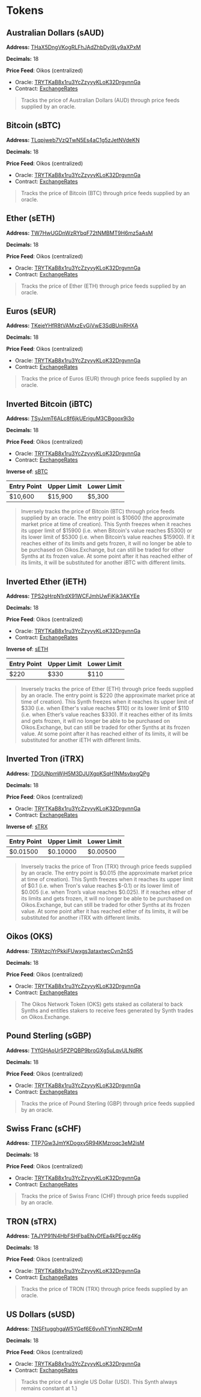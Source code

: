 
# Tokens

## Australian Dollars (sAUD)

**Address:** [THaX5DngVKogRLFhJAdZhbDyi9Ly9aXPxM](https://tronscan.io/#/address/THaX5DngVKogRLFhJAdZhbDyi9Ly9aXPxM)

**Decimals:** 18

**Price Feed**: Oikos (centralized)

- Oracle: [TRYTKaB8x1ru3YcZzyvyKLoK32DrgvnnGa](https://tronscan.io/#/address/TRYTKaB8x1ru3YcZzyvyKLoK32DrgvnnGa)
- Contract: [ExchangeRates](https://contracts.oikos.cash/ExchangeRates)

>Tracks the price of Australian Dollars (AUD) through price feeds supplied by an oracle.

## Bitcoin (sBTC)

**Address:** [TLqpjweb7VzQTwN5Es4aC1g5zJetNVdeKN](https://tronscan.io/#/address/TLqpjweb7VzQTwN5Es4aC1g5zJetNVdeKN)

**Decimals:** 18

**Price Feed**: Oikos (centralized)

- Oracle: [TRYTKaB8x1ru3YcZzyvyKLoK32DrgvnnGa](https://tronscan.io/#/address/TRYTKaB8x1ru3YcZzyvyKLoK32DrgvnnGa)
- Contract: [ExchangeRates](https://contracts.oikos.cash/ExchangeRates)

>Tracks the price of Bitcoin (BTC) through price feeds supplied by an oracle.

## Ether (sETH)

**Address:** [TW7HwUGDnWzRYbqF72tNMBMT9H6mz5aAsM](https://tronscan.io/#/address/TW7HwUGDnWzRYbqF72tNMBMT9H6mz5aAsM)

**Decimals:** 18

**Price Feed**: Oikos (centralized)

- Oracle: [TRYTKaB8x1ru3YcZzyvyKLoK32DrgvnnGa](https://tronscan.io/#/address/TRYTKaB8x1ru3YcZzyvyKLoK32DrgvnnGa)
- Contract: [ExchangeRates](https://contracts.oikos.cash/ExchangeRates)

>Tracks the price of Ether (ETH) through price feeds supplied by an oracle.

## Euros (sEUR)

**Address:** [TKeieYHfR8tVAMxzEvGiVwE3SdBUniRHXA](https://tronscan.io/#/address/TKeieYHfR8tVAMxzEvGiVwE3SdBUniRHXA)

**Decimals:** 18

**Price Feed**: Oikos (centralized)

- Oracle: [TRYTKaB8x1ru3YcZzyvyKLoK32DrgvnnGa](https://tronscan.io/#/address/TRYTKaB8x1ru3YcZzyvyKLoK32DrgvnnGa)
- Contract: [ExchangeRates](https://contracts.oikos.cash/ExchangeRates)

>Tracks the price of Euros (EUR) through price feeds supplied by an oracle.

## Inverted Bitcoin (iBTC)

**Address:** [TSyJxmT6ALc8f6jkUEriguM3CBgoox9i3o](https://tronscan.io/#/address/TSyJxmT6ALc8f6jkUEriguM3CBgoox9i3o)

**Decimals:** 18

**Price Feed**: Oikos (centralized)

- Oracle: [TRYTKaB8x1ru3YcZzyvyKLoK32DrgvnnGa](https://tronscan.io/#/address/TRYTKaB8x1ru3YcZzyvyKLoK32DrgvnnGa)
- Contract: [ExchangeRates](https://contracts.oikos.cash/ExchangeRates)

**Inverse of**: [sBTC](#bitcoin-sbtc)

| Entry Point | Upper Limit | Lower Limit |
| - | - | - |
| $10,600 | $15,900 | $5,300|

>Inversely tracks the price of Bitcoin (BTC) through price feeds supplied by an oracle. The entry point is $10600 (the approximate market price at time of creation). This Synth freezes when it reaches its upper limit of $15900 (i.e. when Bitcoin's value reaches $5300) or its lower limit of $5300 (i.e. when Bitcoin’s value reaches $15900). If it reaches either of its limits and gets frozen, it will no longer be able to be purchased on Oikos.Exchange, but can still be traded for other Synths at its frozen value. At some point after it has reached either of its limits, it will be substituted for another iBTC with different limits.

## Inverted Ether (iETH)

**Address:** [TPS2gHrpN1rdX91WCFJmhUwFiKjk3AKYEe](https://tronscan.io/#/address/TPS2gHrpN1rdX91WCFJmhUwFiKjk3AKYEe)

**Decimals:** 18

**Price Feed**: Oikos (centralized)

- Oracle: [TRYTKaB8x1ru3YcZzyvyKLoK32DrgvnnGa](https://tronscan.io/#/address/TRYTKaB8x1ru3YcZzyvyKLoK32DrgvnnGa)
- Contract: [ExchangeRates](https://contracts.oikos.cash/ExchangeRates)

**Inverse of**: [sETH](#ether-seth)

| Entry Point | Upper Limit | Lower Limit |
| - | - | - |
| $220 | $330 | $110|

>Inversely tracks the price of Ether (ETH) through price feeds supplied by an oracle. The entry point is $220 (the approximate market price at time of creation). This Synth freezes when it reaches its upper limit of $330 (i.e. when Ether's value reaches $110) or its lower limit of $110 (i.e. when Ether’s value reaches $330). If it reaches either of its limits and gets frozen, it will no longer be able to be purchased on Oikos.Exchange, but can still be traded for other Synths at its frozen value. At some point after it has reached either of its limits, it will be substituted for another iETH with different limits.

## Inverted Tron (iTRX)

**Address:** [TDGUNpmWjH5M3DJUXgpKSqH1NMsvbxgQPg](https://tronscan.io/#/address/TDGUNpmWjH5M3DJUXgpKSqH1NMsvbxgQPg)

**Decimals:** 18

**Price Feed**: Oikos (centralized)

- Oracle: [TRYTKaB8x1ru3YcZzyvyKLoK32DrgvnnGa](https://tronscan.io/#/address/TRYTKaB8x1ru3YcZzyvyKLoK32DrgvnnGa)
- Contract: [ExchangeRates](https://contracts.oikos.cash/ExchangeRates)

**Inverse of**: [sTRX](#tron-strx)

| Entry Point | Upper Limit | Lower Limit |
| - | - | - |
| $0.01500 | $0.10000 | $0.00500|

>Inversely tracks the price of Tron (TRX) through price feeds supplied by an oracle. The entry point is $0.015 (the approximate market price at time of creation). This Synth freezes when it reaches its upper limit of $0.1 (i.e. when Tron's value reaches $-0.1) or its lower limit of $0.005 (i.e. when Tron’s value reaches $0.025). If it reaches either of its limits and gets frozen, it will no longer be able to be purchased on Oikos.Exchange, but can still be traded for other Synths at its frozen value. At some point after it has reached either of its limits, it will be substituted for another iTRX with different limits.

## Oikos (OKS)

**Address:** [TRWtzcjYrPkkiFUwxgs3ataxtwcCvn2nS5](https://tronscan.io/#/address/TRWtzcjYrPkkiFUwxgs3ataxtwcCvn2nS5)

**Decimals:** 18

**Price Feed**: Oikos (centralized)

- Oracle: [TRYTKaB8x1ru3YcZzyvyKLoK32DrgvnnGa](https://tronscan.io/#/address/TRYTKaB8x1ru3YcZzyvyKLoK32DrgvnnGa)
- Contract: [ExchangeRates](https://contracts.oikos.cash/ExchangeRates)

>The Oikos Network Token (OKS) gets staked as collateral to back Synths and entitles stakers to receive fees generated by Synth trades on Oikos.Exchange.

## Pound Sterling (sGBP)

**Address:** [TYfGHAoUr5PZPQBP9broGXg5uLqvULNdRK](https://tronscan.io/#/address/TYfGHAoUr5PZPQBP9broGXg5uLqvULNdRK)

**Decimals:** 18

**Price Feed**: Oikos (centralized)

- Oracle: [TRYTKaB8x1ru3YcZzyvyKLoK32DrgvnnGa](https://tronscan.io/#/address/TRYTKaB8x1ru3YcZzyvyKLoK32DrgvnnGa)
- Contract: [ExchangeRates](https://contracts.oikos.cash/ExchangeRates)

>Tracks the price of Pound Sterling (GBP) through price feeds supplied by an oracle.

## Swiss Franc (sCHF)

**Address:** [TTP7Gw3JmYKDogxv5R94KMzroqc3eM2isM](https://tronscan.io/#/address/TTP7Gw3JmYKDogxv5R94KMzroqc3eM2isM)

**Decimals:** 18

**Price Feed**: Oikos (centralized)

- Oracle: [TRYTKaB8x1ru3YcZzyvyKLoK32DrgvnnGa](https://tronscan.io/#/address/TRYTKaB8x1ru3YcZzyvyKLoK32DrgvnnGa)
- Contract: [ExchangeRates](https://contracts.oikos.cash/ExchangeRates)

>Tracks the price of Swiss Franc (CHF) through price feeds supplied by an oracle.

## TRON (sTRX)

**Address:** [TAJYP91N4HbFSHFbaENvDfEa4kPEgcz4Kg](https://tronscan.io/#/address/TAJYP91N4HbFSHFbaENvDfEa4kPEgcz4Kg)

**Decimals:** 18

**Price Feed**: Oikos (centralized)

- Oracle: [TRYTKaB8x1ru3YcZzyvyKLoK32DrgvnnGa](https://tronscan.io/#/address/TRYTKaB8x1ru3YcZzyvyKLoK32DrgvnnGa)
- Contract: [ExchangeRates](https://contracts.oikos.cash/ExchangeRates)

>Tracks the price of TRON (TRX) through price feeds supplied by an oracle.

## US Dollars (sUSD)

**Address:** [TNSFtugghgaW5YGef6E6vvhTYjnnNZRDmM](https://tronscan.io/#/address/TNSFtugghgaW5YGef6E6vvhTYjnnNZRDmM)

**Decimals:** 18

**Price Feed**: Oikos (centralized)

- Oracle: [TRYTKaB8x1ru3YcZzyvyKLoK32DrgvnnGa](https://tronscan.io/#/address/TRYTKaB8x1ru3YcZzyvyKLoK32DrgvnnGa)
- Contract: [ExchangeRates](https://contracts.oikos.cash/ExchangeRates)

>Tracks the price of a single US Dollar (USD). This Synth always remains constant at 1.}

